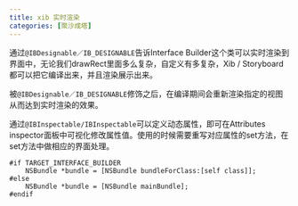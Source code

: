 ```yaml
---
title: xib 实时渲染
categories: [聚沙成塔]
---
```



通过`@IBDesignable／IB_DESIGNABLE`告诉Interface Builder这个类可以实时渲染到界面中，无论我们drawRect里面多么复杂，自定义有多复杂，Xib / Storyboard都可以把它编译出来，并且渲染展示出来。

被`@IBDesignable／IB_DESIGNABLE`修饰之后，在编译期间会重新渲染指定的视图从而达到实时渲染的效果。

通过`@IBInspectable/IBInspectable`可以定义动态属性，即可在Attributes inspector面板中可视化修改属性值。使用的时候需要重写对应属性的set方法，在set方法中做相应的界面处理。

```
#if TARGET_INTERFACE_BUILDER
    NSBundle *bundle = [NSBundle bundleForClass:[self class]];
#else
    NSBundle *bundle = [NSBundle mainBundle];
#endif
```
